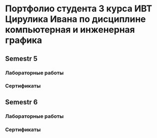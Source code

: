 # Портфолио студента 3 курса ИВТ Цирулика Ивана по дисциплине компьютерная и инженерная графика
## Semestr 5
### Лабораторные работы
### Сертификаты
## Semestr 6
### Лабораторные работы
### Сертификаты
